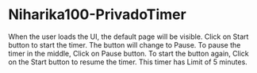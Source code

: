 # Niharika100-PrivadoTimer
When the user loads the UI, the default page will be visible.
Click on Start button to start the timer.
The button will change to Pause.
To pause the timer in the middle, Click on Pause button.
To start the button again, Click on the Start button to resume the timer.
This timer has Limit of 5 minutes.
